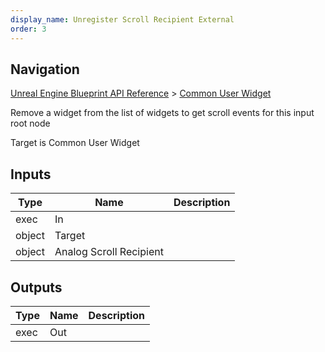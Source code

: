 ```yaml
---
display_name: Unregister Scroll Recipient External
order: 3
---
```

## Navigation

[Unreal Engine Blueprint API Reference](https://dev.epicgames.com/documentation/en-us/unreal-engine/BlueprintAPI) > [Common User Widget](https://dev.epicgames.com/documentation/en-us/unreal-engine/BlueprintAPI/CommonUserWidget)

Remove a widget from the list of widgets to get scroll events for this input root node

Target is Common User Widget

## Inputs

| Type | Name | Description |
| --- | --- | --- |
| exec | In |  |
| object | Target |  |
| object | Analog Scroll Recipient |  |

## Outputs

| Type | Name | Description |
| --- | --- | --- |
| exec | Out |  |
